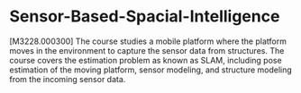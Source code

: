 # Sensor-Based-Spacial-Intelligence
[M3228.000300] The course studies a mobile platform where the platform moves in the environment to capture the sensor data from structures. The course covers the estimation problem as known as SLAM, including pose estimation of the moving platform, sensor modeling, and structure modeling from the incoming sensor data.
